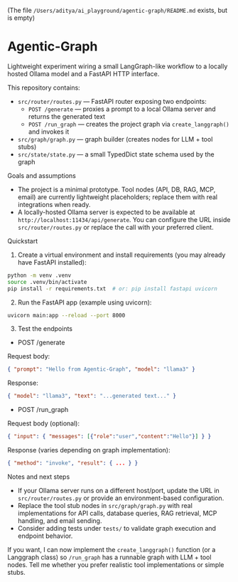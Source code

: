 (The file `/Users/aditya/ai_playground/agentic-graph/README.md` exists, but is empty)
# Agentic-Graph

Lightweight experiment wiring a small LangGraph-like workflow to a locally
hosted Ollama model and a FastAPI HTTP interface.

This repository contains:

- `src/router/routes.py` — FastAPI router exposing two endpoints:
	- `POST /generate` — proxies a prompt to a local Ollama server and returns the generated text
	- `POST /run_graph` — creates the project graph via `create_langgraph()` and invokes it
- `src/graph/graph.py` — graph builder (creates nodes for LLM + tool stubs)
- `src/state/state.py` — a small TypedDict state schema used by the graph

Goals and assumptions
- The project is a minimal prototype. Tool nodes (API, DB, RAG, MCP, email)
	are currently lightweight placeholders; replace them with real integrations when ready.
- A locally-hosted Ollama server is expected to be available at `http://localhost:11434/api/generate`.
	You can configure the URL inside `src/router/routes.py` or replace the call with your preferred client.

Quickstart

1. Create a virtual environment and install requirements (you may already have FastAPI installed):

```bash
python -m venv .venv
source .venv/bin/activate
pip install -r requirements.txt  # or: pip install fastapi uvicorn
```

2. Run the FastAPI app (example using uvicorn):

```bash
uvicorn main:app --reload --port 8000
```

3. Test the endpoints

- POST /generate

Request body:

```json
{ "prompt": "Hello from Agentic-Graph", "model": "llama3" }
```

Response:

```json
{ "model": "llama3", "text": "...generated text..." }
```

- POST /run_graph

Request body (optional):

```json
{ "input": { "messages": [{"role":"user","content":"Hello"}] } }
```

Response (varies depending on graph implementation):

```json
{ "method": "invoke", "result": { ... } }
```

Notes and next steps
- If your Ollama server runs on a different host/port, update the URL in `src/router/routes.py` or provide an environment-based configuration.
- Replace the tool stub nodes in `src/graph/graph.py` with real implementations for API calls, database queries, RAG retrieval, MCP handling, and email sending.
- Consider adding tests under `tests/` to validate graph execution and endpoint behavior.

If you want, I can now implement the `create_langgraph()` function (or a Langgraph class) so `/run_graph` has a runnable graph with LLM + tool nodes. Tell me whether you prefer realistic tool implementations or simple stubs.

